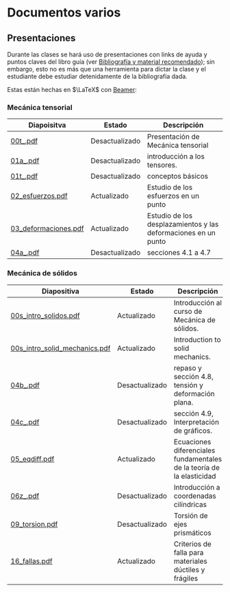 # Documentos varios

## Presentaciones

Durante las clases se hará uso de presentaciones con links de ayuda y puntos claves del libro guía (ver [Bibliografía y material recomendado](../informacion/01_bibliografia_material.md)); sin embargo, esto no es más que una herramienta para dictar la clase y el estudiante debe estudiar detenidamente de la bibliografía dada.

Estas están hechas en $\LaTeX$ con [Beamer](https://es.overleaf.com/learn/latex/Beamer): 


### Mecánica tensorial

| Diapoisitva                                                                | Estado | Descripción                                             |  
| ----------------------------------------------------------------------| ------ | ------------------------------------------------------- | 
| [00t_.pdf](diapos/00t_.pdf)                                           | Desactualizado | Presentación de Mecánica tensorial              | 
| [01a_.pdf](diapos/01a_.pdf)                                           | Desactualizado | introducción a los tensores.                    | 
| [01t_.pdf](diapos/01t_.pdf)                                           | Desactualizado | conceptos básicos                               | 
| [02_esfuerzos.pdf](diapos/02_esfuerzos.pdf)                           | Actualizado | Estudio de los esfuerzos en un punto               |
| [03_deformaciones.pdf](diapos/03_deformaciones.pdf)                   | Actualizado | Estudio de los desplazamientos y las deformaciones en un punto  |
| [04a_.pdf](diapos/04a_.pdf)                                           | Desactualizado | secciones 4.1 a 4.7                                     |


### Mecánica de sólidos

| Diapositiva                                                                | Estado | Descripción                                             |  
| ----------------------------------------------------------------------| ------ | ------------------------------------------------------- | 
| [00s_intro_solidos.pdf](diapos/00s_intro_solidos.pdf)                 | Actualizado | Introducción al curso de Mecánica de sólidos.      |
| [00s_intro_solid_mechanics.pdf](diapos/00s_intro_solid_mechanics.pdf) | Actualizado | Introduction to solid mechanics.                   |
| [04b_.pdf](diapos/04b_.pdf)                                           | Desactualizado | repaso y sección 4.8, tensión y deformación plana.      |
| [04c_.pdf](diapos/04c_.pdf)                                           | Desactualizado | sección 4.9, Interpretación de gráficos.                |
| [05_eqdiff.pdf](diapos/05_eqdiff.pdf)                                 | Actualizado | Ecuaciones diferenciales fundamentales de la teoría de la elasticidad |
| [06z_.pdf](diapos/06z_.pdf)                                           | Desactualizado | Introducción a coordenadas cilíndricas   |
| [09_torsion.pdf](diapos/09_torsion.pdf)                               | Desactualizado | Torsión de ejes prismáticos |
| [16_fallas.pdf](diapos/16_fallas.pdf)                                 | Actualizado | Criterios de falla para materiales dúctiles y frágiles |